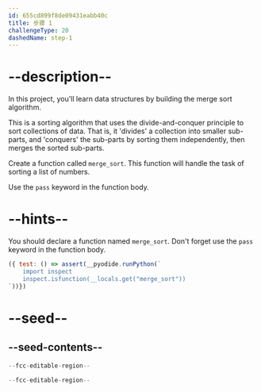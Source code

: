 ```yaml
---
id: 655cd899f8de09431eabb40c
title: 步骤 1
challengeType: 20
dashedName: step-1
---
```


# --description--

In this project, you'll learn data structures by building the merge sort algorithm.

This is a sorting algorithm that uses the divide-and-conquer principle to sort collections of data. That is, it 'divides' a collection into smaller sub-parts, and 'conquers' the sub-parts by sorting them independently, then merges the sorted sub-parts.

Create a function called `merge_sort`. This function will handle the task of sorting a list of numbers.

Use the `pass` keyword in the function body.

# --hints--

You should declare a function named `merge_sort`. Don't forget use the `pass` keyword in the function body.

```js
({ test: () => assert(__pyodide.runPython(`
    import inspect
    inspect.isfunction(__locals.get("merge_sort"))
`))})
```

# --seed--

## --seed-contents--

```py
--fcc-editable-region--

--fcc-editable-region--
```
